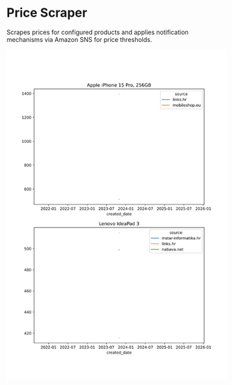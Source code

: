 # Price Scraper

Scrapes prices for configured products and applies notification mechanisms via Amazon SNS for price thresholds.

![products-report](reports/index.svg)
